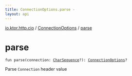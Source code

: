 ```yaml
---
title: ConnectionOptions.parse - 
layout: api
---
```


<div class='api-docs-breadcrumbs'><a href="../index.html">io.ktor.http.cio</a> / <a href="index.html">ConnectionOptions</a> / <a href="./parse.html">parse</a></div>

# parse

<div class="signature"><code><span class="keyword">fun </span><span class="identifier">parse</span><span class="symbol">(</span><span class="parameterName" id="io.ktor.http.cio.ConnectionOptions.Companion$parse(kotlin.CharSequence)/connection">connection</span><span class="symbol">:</span>&nbsp;<a href="https://kotlinlang.org/api/latest/jvm/stdlib/kotlin/-char-sequence/index.html"><span class="identifier">CharSequence</span></a><span class="symbol">?</span><span class="symbol">)</span><span class="symbol">: </span><a href="index.html"><span class="identifier">ConnectionOptions</span></a><span class="symbol">?</span></code></div>

Parse <code>Connection</code> header value

